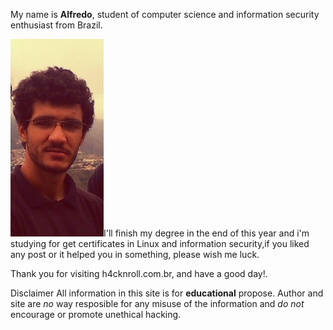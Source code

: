 
My name is __Alfredo__, student of computer science and information security enthusiast from Brazil.  

![Alfredo](/assets/img/whoami.png)I'll finish my degree in the end of this year and i'm studying for get certificates in Linux and information security,if you liked any post or it helped you in something, please wish me luck.  

Thank you for visiting h4cknroll.com.br, and have a good day!.  

Disclaimer
All information in this site is for __educational__ propose. Author and site are _no_ way resposible for any misuse of the information and _do not_ encourage or promote unethical hacking.
